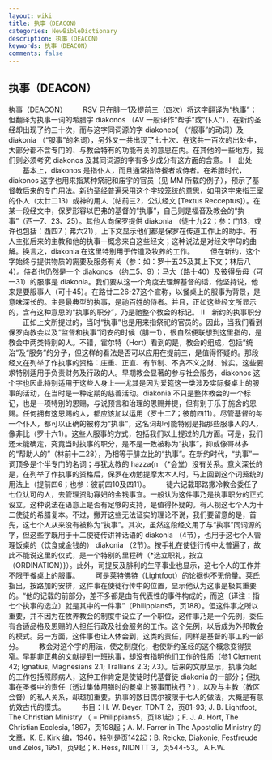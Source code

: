 ```yaml
---
layout: wiki
title: 执事（DEACON）
categories: NewBibleDictionary
description: 执事（DEACON）
keywords: 执事（DEACON）
comments: false
---
```


## 执事（DEACON）



执事（DEACON）
　　RSV 只在腓一1及提前三（四次）将这字翻译为“执事”；但翻译为执事一词的希腊字 diakonos （AV 一般译作“帮手”或“仆人”），在新约圣经却出现了约三十次，而与这字同词源的字 diakoneo{ （“服事”的动词）及 diakonia （“服事”的名词），另外又一共出现了七十次．在这共一百次的出处中，大部分都不含专门的、与教会特有的功能有关的意思在内。在其他的一些地方，我们则必须考究 diakonos 及其同词源的字有多少成分有这方面的含意。
Ⅰ　出处
　　基本上，diakonos 是指仆人，而且通常指侍餐者或侍者。在希腊时代，diakonos 这字也用来指某种祭祀和庙宇的官员（见 MM
所载的例子），预示了基督教后来的专门用法。新约圣经普遍采用这个字较笼统的意思，如用这字来指王室的仆人（太廿二13）或神的用人（帖前三2，公认经文 [Textus Recceptus]）。在某一段经文中，保罗形容以巴弗的基督的“执事”，自己则是福音及教会的“执事”（西一7、23、25）。其他人向保罗提供 diakonia （徒十九22；参：门13，或许也包括：西四7；弗六21），上下文显示他们都是保罗在传道工作上的助手。有人主张后来的主教和他的执事一概念来自这些经文；这种说法是对经文字句的曲解。换言之，diakonia 在这里特别用于传道及牧养的工作。
　　但在新约，这个字始终与提供物质的需要及服务有关（参：如：罗十五25及其上下文；林后八4）。侍者也仍然是一个 diakonos （约二5、9）；马大（路十40）及彼得岳母（可一31）的服事是 diakonia。我们要从这一个角度去理解基督的话，他坚持说，他来是要服事人（可十45）。在路廿二26-27这个宣称，以餐桌上的服事为背景，是意味深长的。主是最典型的执事，是祂百姓的侍者。并且，正如这些经文所显示的，含有这种意思的“执事的职分”，乃是祂整个教会的标记。
Ⅱ　新约的执事职分
　　正如上文所提过的，当时“执事”也是用来指祭祀的官员的。因此，当我们看到保罗向教会以及“监督和执事”问安的时候（腓一1），很自然便联想到这里指的，是教会中两类特别的人。不错，霍尔特（Hort）看到的是，教会的组成，包括“统治”及“服务”的分子，但这样的看法是否可以应用在提前三，是值得怀疑的。那段经文在列举了作执事的资格：庄重、正直、有节制、不贪不义之财、诚实。这些要求特别适用于负责财务及行政的人。早期教会显著的参与社会服务，diakonos 这个字也因此特别适用于这些人身上──尤其是因为爱筵这一类涉及实际餐桌上的服事的活动，在当时是一种定期的慈善活动。diakonia 不只是整体教会的一个标记，也是一项特别的恩赐，与说预言和治理的恩赐并提，但有别于乐于施舍的恩赐。任何拥有这恩赐的人，都应该加以运用（罗十二7；彼前四11）。尽管基督的每一个仆人，都可以正确的被称为“执事”，这名词却可能特别是指那些服事人的人，像非比（罗十六1）。这些人服事的方式，包括我们以上提过的几方面。可是，我们还未能确定，究竟当时执事的职分，是不是一致被称为“执事”，抑或像哥林多的“帮助人的”（林前十二28），乃相等于腓立比的“执事”。在新约时代，“执事”一词顶多是个半专门的名词；与犹太教的 hazza{n （*会堂）没有关系。意义深长的是，在列举了作执事的资格后，保罗在劝勉提摩太本人时，马上回到这个词笼统的用法上（提前四6；也参：彼前四10及四11）。
　　徒六记载耶路撒冷教会委任了七位认可的人，去管理资助寡妇的金钱事宜。一般认为这件事乃是执事职分的正式设立。这种说法在语意上是否有足够的支持，是值得怀疑的。有人视这七个人为十二使徒的希腊复本。不过，撇开这些无法证实的理论不说，我们要留意的是，首先，这七个人从来没有被称为“执事”。其次，虽然这段经文用了与“执事”同词源的字，但这些字既用于十二使徒传讲神话语的 diakonia （4节），也用于这七个人管理饭桌的（饮食或金钱的） diakonia （2节）。按手礼在使徒行传中太普遍了，故此不能说这里的仪式，是一个特别的里程碑（*选立职礼，按立（ORDINATION）}）。此外，司提反及腓利的生平事业也显示，这七个人的工作并不限于餐桌上的服事。
　　可是莱特佛特（Lightfoot）的论据也不无份量。莱氏指出，按路加的安排，这件事在使徒行传中的位置，显示他认为这事是极其重要的。“他的记载的前部分，差不多都是由有代表性的事件构成的，而这〔译注：指七个执事的选立〕就是其中的一件事”（Philippians5，页188）。但这件事之所以重要，并不因为在牧养教会的制度中设立了一个职位，这件事乃是一个先例，委任有合适品格及恩赐的人担任行政及社会服务的工作。这个先例，以后成为外邦教会的模式。另一方面，这件事也让人体会到，这类的责任，同样是基督的事工的一部分。
　　教会对这个字的用法，使之制度化，也使新约圣经的这个概念变得狭窄。早期非正典的文献提到一班执事，却没有指明他们工作的性质（参1 Clement 42; Ignatius, Magnesians
2.1; Trallians 2.3; 7.3）。后来的文献显示，执事负起的工作包括照顾病人，这种工作肯定是使徒时代基督徒 diakonia 的一部分；但执事在圣餐中的责任（透过集体用膳时的餐桌上服事而执行？），以及与主教（教区会督）的私人关系，却越加重要。执事的数目偶尔被限于七人的做法，大概是有意仿效古代的模式。
　　书目：H. W. Beyer, TDNT 2，页81-93; J. B. Lightfoot, The Christian Ministry （ = Philippians5，页181起）；F. J. A. Hort, The Christian Ecclesia, 1897，页198起；A. M. Farrer in The Apostolic Ministry 的文章，K. E. Kirk 编，1946，特别是页142起；B. Reicke, Diakonie, Festfreude und Zelos, 1951，页9起；K. Hess, NIDNTT 3，页544-53。
A.F.W.




